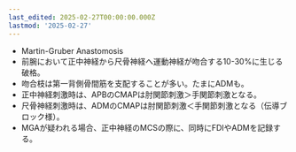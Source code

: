 ```yaml
---
last_edited: 2025-02-27T00:00:00.000Z
lastmod: '2025-02-27'
---
```





- Martin-Gruber Anastomosis
- 前腕において正中神経から尺骨神経へ運動神経が吻合する10-30%に生じる破格。
- 吻合枝は第一背側骨間筋を支配することが多い。たまにADMも。
- 正中神経刺激時は、APBのCMAPは肘関節刺激＞手関節刺激となる。
- 尺骨神経刺激時は、ADMのCMAPは肘関節刺激＜手関節刺激となる（伝導ブロック様）。
- MGAが疑われる場合、正中神経のMCSの際に、同時にFDIやADMを記録する。

